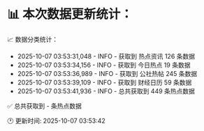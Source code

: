 📊 本次数据更新统计：
==========================

📈 数据分类统计：
- 2025-10-07 03:53:31,048 - INFO - 获取到 热点资讯 126 条数据
- 2025-10-07 03:53:34,156 - INFO - 获取到 今日热点 19 条数据
- 2025-10-07 03:53:36,989 - INFO - 获取到 公社热帖 245 条数据
- 2025-10-07 03:53:39,109 - INFO - 获取到 财经日历 59 条数据
- 2025-10-07 03:53:41,936 - INFO - 总共获取到 449 条热点数据

✅ 总共获取到 - 条热点数据

🕐 更新时间: 2025-10-07 03:53:42
